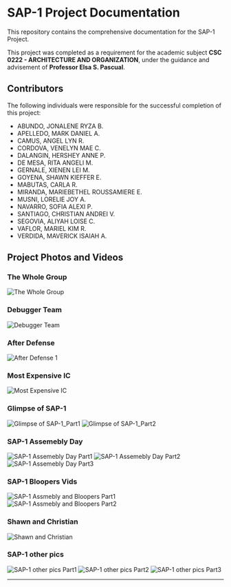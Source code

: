 # SAP-1 Project Documentation

This repository contains the comprehensive documentation for the SAP-1 Project.

This project was completed as a requirement for the academic subject **CSC 0222 - ARCHITECTURE AND ORGANIZATION**, under the guidance and advisement of **Professor Elsa S. Pascual**.

## Contributors

The following individuals were responsible for the successful completion of this project:

* ABUNDO, JONALENE RYZA B.
* APELLEDO, MARK DANIEL A.
* CAMUS, ANGEL LYN R.
* CORDOVA, VENELYN MAE C.
* DALANGIN, HERSHEY ANNE P.
* DE MESA, RITA ANGELI M.
* GERNALE, XIENEN LEI M.
* GOYENA, SHAWN KIEFFER E.
* MABUTAS, CARLA R.
* MIRANDA, MARIEBETHEL ROUSSAMIERE E.
* MUSNI, LORELIE JOY A.
* NAVARRO, SOFIA ALEXI P.
* SANTIAGO, CHRISTIAN ANDREI V.
* SEGOVIA, ALIYAH LOISE C.
* VAFLOR, MARIEL KIM R.
* VERDIDA, MAVERICK ISAIAH A.

## Project Photos and Videos

### The Whole Group
![The Whole Group](https://github.com/user-attachments/assets/2dd4ea46-be03-4095-a1c4-28cd4b5adddd)

### Debugger Team
![Debugger Team](https://github.com/user-attachments/assets/754923cf-09ae-461c-916b-23d83554e93a)

### After Defense
![After Defense 1](https://github.com/user-attachments/assets/42d62785-26fe-4063-aa13-f40b6bb5395d)

### Most Expensive IC
![Most Expensive IC](https://github.com/user-attachments/assets/a8e9c6ce-72d9-4a72-83ad-308e1818a633)

### Glimpse of SAP-1
![Glimpse of SAP-1_Part1](https://github.com/MarkDaniel0702/SAP-1-Documents-/blob/a01b8ca65e7b6e3cf48944f2e72250fbdf8cd1ee/GIFs/499389499_1608560106492608_54332921609045120_n.gif)
![Glimpse of SAP-1_Part2](https://github.com/MarkDaniel0702/SAP-1-Documents-/blob/85f2a071689a95958022edeb38d60fb0a392b4df/GIFs/489841951_29067822916194793_8413797328602878651_n.gif)

### SAP-1 Assemebly Day
![SAP-1 Assemebly Day Part1](https://github.com/MarkDaniel0702/SAP-1-Documents-/blob/080e5c51c16fa00d751b0b995e5d5df0e923a020/GIFs/490103032_29095774276735747_1546016611432636683_n.gif)
![SAP-1 Assemebly Day Part2](https://github.com/MarkDaniel0702/SAP-1-Documents-/blob/090d3a9059aa71f4ae84a56f0397cb151709958c/GIFs/495465056_9733939590024417_3140149101498526470_n%20(1).gif)
![SAP-1 Assemebly Day Part3](https://github.com/user-attachments/assets/a70810b8-d466-4b91-ac15-4aea17a07e7a)

### SAP-1 Bloopers Vids
![SAP-1 Assmebly and Bloopers Part1](https://github.com/MarkDaniel0702/SAP-1-Documents-/blob/090d3a9059aa71f4ae84a56f0397cb151709958c/GIFs/499054842_9730255087027775_8386961479325693887_n.gif)
![SAP-1 Assmebly and Bloopers Part2](https://github.com/MarkDaniel0702/SAP-1-Documents-/blob/090d3a9059aa71f4ae84a56f0397cb151709958c/GIFs/3eac6b97-5df3-4f30-93ff-5908f9ce233b.gif)

### Shawn and Christian
![Shawn and Christian](https://github.com/user-attachments/assets/8dfc298e-db8e-498a-ace2-3860d2506236)

### SAP-1 other pics
![SAP-1 other pics Part1](https://github.com/user-attachments/assets/cc17aa45-bf42-44d7-9659-ff682fdd2185)
![SAP-1 other pics Part2](https://github.com/user-attachments/assets/678a7b76-d417-478e-a512-97d805c45cc2)
![SAP-1 other pics Part3](https://github.com/user-attachments/assets/490be0fd-a5e8-4c57-a0da-0ed7895cd206)


---
